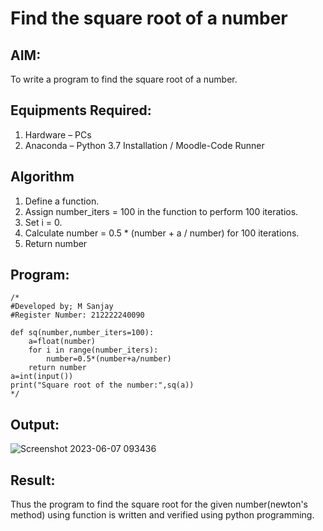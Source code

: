 # Find the square root of a number

## AIM:
To write a program to find the square root of a number.

## Equipments Required:
1. Hardware – PCs
2. Anaconda – Python 3.7 Installation / Moodle-Code Runner

## Algorithm
1. Define a function.
2. Assign number_iters = 100 in the function to perform 100 iteratios.
3. Set i = 0.
4. Calculate  number = 0.5 * (number + a / number) for 100 iterations.
5. Return number

## Program:
```
/*
#Developed by; M Sanjay
#Register Number: 212222240090

def sq(number,number_iters=100):
    a=float(number)
    for i in range(number_iters):
        number=0.5*(number+a/number)
    return number
a=int(input())
print("Square root of the number:",sq(a))
*/
```

## Output:
![Screenshot 2023-06-07 093436](https://github.com/Sanjay22006832/Square-root-of-a-number/assets/119830477/7b5a67e9-0756-4fb7-9c25-abd862a5185b)


## Result:
Thus the program to find the square root for the given number(newton's method) using function is written and verified using python programming.
